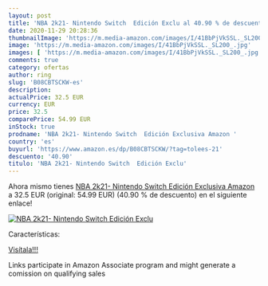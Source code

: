 ```yaml
---
layout: post
title: 'NBA 2k21- Nintendo Switch  Edición Exclu al 40.90 % de descuento'
date: 2020-11-29 20:28:36
thumbnailImage: 'https://m.media-amazon.com/images/I/41BbPjVkSSL._SL200_.jpg'
image: 'https://m.media-amazon.com/images/I/41BbPjVkSSL._SL200_.jpg'
images: [ 'https://m.media-amazon.com/images/I/41BbPjVkSSL._SL200_.jpg' ]
comments: true
category: ofertas
author: ring
slug: 'B08CBTSCKW-es'
description:
actualPrice: 32.5 EUR
currency: EUR
price: 32.5
comparePrice: 54.99 EUR
inStock: true
prodname: 'NBA 2k21- Nintendo Switch  Edición Exclusiva Amazon '
country: 'es'
buyurl: 'https://www.amazon.es/dp/B08CBTSCKW/?tag=tolees-21'
descuento: '40.90'
titulo: 'NBA 2k21- Nintendo Switch  Edición Exclu'
---
```


Ahora mismo tienes [NBA 2k21- Nintendo Switch  Edición Exclusiva Amazon ](https://www.amazon.es/dp/B08CBTSCKW/?tag=tolees-21) a 32.5 EUR (original: 54.99 EUR) (40.90 %  de descuento) en el siguiente enlace!

[![NBA 2k21- Nintendo Switch  Edición Exclu](https://m.media-amazon.com/images/I/41BbPjVkSSL._SL200_.jpg)](https://www.amazon.es/dp/B08CBTSCKW/?tag=tolees-21)

Características:


[Visítala!!!](https://www.amazon.es/dp/B08CBTSCKW/?tag=tolees-21)

Links participate in Amazon Associate program and might generate a comission on qualifying sales

